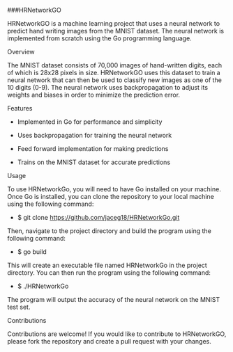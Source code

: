 ###HRNetworkGO

HRNetworkGO is a machine learning project that uses a neural network to predict hand writing images from the MNIST dataset. The neural network is implemented from scratch using the Go programming language.

Overview

The MNIST dataset consists of 70,000 images of hand-written digits, each of which is 28x28 pixels in size. HRNetworkGO uses this dataset to train a neural network that can then be used to classify new images as one of the 10 digits (0-9). The neural network uses backpropagation to adjust its weights and biases in order to minimize the prediction error.

Features
- Implemented in Go for performance and simplicity

- Uses backpropagation for training the neural network

- Feed forward implementation for making predictions

- Trains on the MNIST dataset for accurate predictions


Usage

To use HRNetworkGo, you will need to have Go installed on your machine. Once Go is installed, you can clone the repository to your local machine using the following command:

- $ git clone https://github.com/jaceg18/HRNetworkGo.git

Then, navigate to the project directory and build the program using the following command:

- $ go build

This will create an executable file named HRNetworkGo in the project directory. You can then run the program using the following command:

- $ ./HRNetworkGo

The program will output the accuracy of the neural network on the MNIST test set.


Contributions

Contributions are welcome! If you would like to contribute to HRNetworkGO, please fork the repository and create a pull request with your changes.
